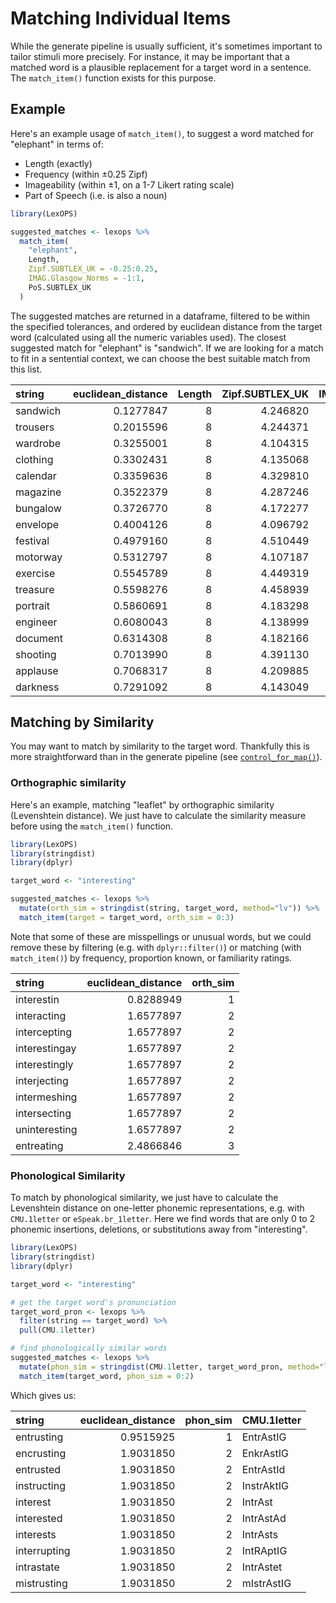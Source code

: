 # Matching Individual Items

While the generate pipeline is usually sufficient, it's sometimes important to tailor stimuli more precisely. For instance, it may be important that a matched word is a plausible replacement for a target word in a sentence. The `match_item()` function exists for this purpose.

## Example

Here's an example usage of `match_item()`, to suggest a word matched for "elephant" in terms of:

* Length (exactly)
* Frequency (within ±0.25 Zipf)
* Imageability (within ±1, on a 1-7 Likert rating scale)
* Part of Speech (i.e. is also a noun)


```r
library(LexOPS)

suggested_matches <- lexops %>%
  match_item(
    "elephant",
    Length,
    Zipf.SUBTLEX_UK = -0.25:0.25,
    IMAG.Glasgow_Norms = -1:1,
    PoS.SUBTLEX_UK
  )
```



The suggested matches are returned in a dataframe, filtered to be within the specified tolerances, and ordered by euclidean distance from the target word (calculated using all the numeric variables used). The closest suggested match for "elephant" is "sandwich". If we are looking for a match to fit in a sentential context, we can choose the best suitable match from this list.

<div class = 'table'>

|string   | euclidean_distance| Length| Zipf.SUBTLEX_UK| IMAG.Glasgow_Norms|PoS.SUBTLEX_UK |
|:--------|------------------:|------:|---------------:|------------------:|:--------------|
|sandwich |          0.1277847|      8|        4.246820|             6.7647|noun           |
|trousers |          0.2015596|      8|        4.244371|             6.6286|noun           |
|wardrobe |          0.3255001|      8|        4.104315|             6.6176|noun           |
|clothing |          0.3302431|      8|        4.135068|             6.5455|noun           |
|calendar |          0.3359636|      8|        4.329810|             6.4000|noun           |
|magazine |          0.3522379|      8|        4.287246|             6.3846|noun           |
|bungalow |          0.3726770|      8|        4.172277|             6.4242|noun           |
|envelope |          0.4004126|      8|        4.096792|             6.4706|noun           |
|festival |          0.4979160|      8|        4.510449|             6.2353|noun           |
|motorway |          0.5312797|      8|        4.107187|             6.2333|noun           |
|exercise |          0.5545789|      8|        4.449319|             6.1212|noun           |
|treasure |          0.5598276|      8|        4.458939|             6.1176|noun           |
|portrait |          0.5860691|      8|        4.183298|             6.0968|noun           |
|engineer |          0.6080043|      8|        4.138999|             6.0909|noun           |
|document |          0.6314308|      8|        4.182166|             6.0323|noun           |
|shooting |          0.7013990|      8|        4.391130|             5.9032|noun           |
|applause |          0.7068317|      8|        4.209885|             5.9143|noun           |
|darkness |          0.7291092|      8|        4.143049|             5.9118|noun           |

</div>

## Matching by Similarity

You may want to match by similarity to the target word. Thankfully this is more straightforward than in the generate pipeline (see [`control_for_map()`](advanced-stimulus-generation.html#map-functions-as-controls)).

### Orthographic similarity

Here's an example, matching "leaflet" by orthographic similarity (Levenshtein distance). We just have to calculate the similarity measure before using the `match_item()` function.


```r
library(LexOPS)
library(stringdist)
library(dplyr)

target_word <- "interesting"

suggested_matches <- lexops %>%
  mutate(orth_sim = stringdist(string, target_word, method="lv")) %>%
  match_item(target = target_word, orth_sim = 0:3)
```

Note that some of these are misspellings or unusual words, but we could remove these by filtering (e.g. with `dplyr::filter()`) or matching (with `match_item()`) by frequency, proportion known, or familiarity ratings.

<div class = 'table'>

|string        | euclidean_distance| orth_sim|
|:-------------|------------------:|--------:|
|interestin    |          0.8288949|        1|
|interacting   |          1.6577897|        2|
|intercepting  |          1.6577897|        2|
|interestingay |          1.6577897|        2|
|interestingly |          1.6577897|        2|
|interjecting  |          1.6577897|        2|
|intermeshing  |          1.6577897|        2|
|intersecting  |          1.6577897|        2|
|uninteresting |          1.6577897|        2|
|entreating    |          2.4866846|        3|

</div>

### Phonological Similarity

To match by phonological similarity, we just have to calculate the Levenshtein distance on one-letter phonemic representations, e.g. with `CMU.1letter` or `eSpeak.br_1letter`. Here we find words that are only 0 to 2 phonemic insertions, deletions, or substitutions away from "interesting".


```r
library(LexOPS)
library(stringdist)
library(dplyr)

target_word <- "interesting"

# get the target word's pronunciation
target_word_pron <- lexops %>%
  filter(string == target_word) %>%
  pull(CMU.1letter)

# find phonologically similar words
suggested_matches <- lexops %>%
  mutate(phon_sim = stringdist(CMU.1letter, target_word_pron, method="lv")) %>%
  match_item(target_word, phon_sim = 0:2)
```

Which gives us:

<div class = 'table'>

|string       | euclidean_distance| phon_sim|CMU.1letter |
|:------------|------------------:|--------:|:-----------|
|entrusting   |          0.9515925|        1|EntrAstIG   |
|encrusting   |          1.9031850|        2|EnkrAstIG   |
|entrusted    |          1.9031850|        2|EntrAstId   |
|instructing  |          1.9031850|        2|InstrAktIG  |
|interest     |          1.9031850|        2|IntrAst     |
|interested   |          1.9031850|        2|IntrAstAd   |
|interests    |          1.9031850|        2|IntrAsts    |
|interrupting |          1.9031850|        2|IntRAptIG   |
|intrastate   |          1.9031850|        2|IntrAstet   |
|mistrusting  |          1.9031850|        2|mIstrAstIG  |

</div>

